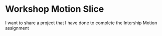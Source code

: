 # Workshop Motion Slice

I want to share a project that I have done to complete the Intership Motion assignment
